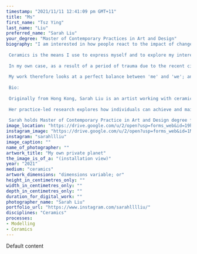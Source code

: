 ```yaml
---
timestamp: "2021/11/11 12:41:09 pm GMT+11"
title: "Ms"
first_name: "Tsz Ying"
last_name: "Liu"
preferred_name: "Sarah Liu"
your_degree: "Master of Contemporary Practices in Art and Design"
biography: "I am interested in how people react to the impact of change, mentally and physically.
 
 Ceramics is the means I use to express myself and to explore my interest in interpersonal relationships, particularly the way in which they can be affected by external forces.
 
 In my own case, as a result of a period of trauma due to the recent civil disturbance in Hong Kong, and then being trapped in Australia during a pandemic, I have been seeking inner peace through reflection on the emotional space that really exists between people.
 
 My work therefore looks at a perfect balance between 'me' and 'we'; and a transformation from softness to hardness.
 
 Bio:
 
 Originally from Hong Kong, Sarah Liu is an artist working with ceramics with a special focus on figurative sculpture.
 
 Her practice-led research explores how individuals can achieve and maintain inner peace in the face of major external change by making connections within the emotional space between people.
 
 Sarah holds Master of Contemporary Practice in Art and Design degree from the Australian National University (2021). Her first solo exhibition is scheduled for the M16 Artspace, Canberra, in May 2022."
image_location: "https://drive.google.com/u/2/open?usp=forms_web&id=19hxwaqBI2t5C3k9v0BmQtW7dOm4ka5li"
instagram_image: "https://drive.google.com/u/2/open?usp=forms_web&id=1M40Sdnexf-57FVNnppLpuHQJmgg5rq4I"
instagram: "sarahllliu"
image_caption: ""
name_of_photographer: ""
artwork_title: "My own private planet"
the_image_is_of_a: "(installation view)"
year: "2021"
medium: "ceramics"
artwork_dimensions: "dimensions variable; or"
height_in_centimetres_only: ""
width_in_centimetres_only: ""
depth_in_centimetres_only: ""
duration_for_digital_work: ""
photographer_name: "Sarah Liu"
portfolio_url: "https://www.instagram.com/sarahlllliu/"
disciplines: "Ceramics"
processes:
- Modelling
- Ceramics
---
```


Default content